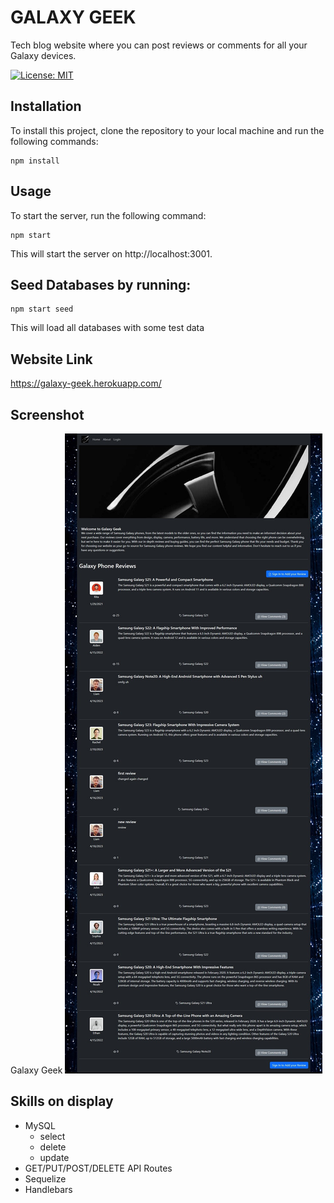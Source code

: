 # GALAXY GEEK
Tech blog website where you can post reviews or comments for all your Galaxy devices.

[![License: MIT](https://img.shields.io/badge/License-MIT-yellow.svg)](https://opensource.org/licenses/MIT)

## Installation
To install this project, clone the repository to your local machine and run the following commands:

``` 
npm install
```
## Usage
To start the server, run the following command:
``` 
npm start
```
This will start the server on http://localhost:3001.

## Seed Databases by running:
``` 
npm start seed
```
This will load all databases with some test data

## Website Link
https://galaxy-geek.herokuapp.com/



## Screenshot

Galaxy Geek
![Categories](public/img/galaxy-geek-fullpage-cover.jpg)

## Skills on display
- MySQL 
  - select
  - delete
  - update
- GET/PUT/POST/DELETE API Routes
- Sequelize
- Handlebars

